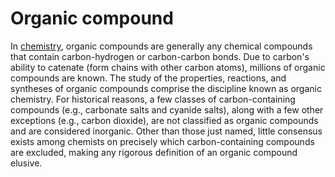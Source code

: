 # Organic compound

In [chemistry](/wiki/Chemistry), organic compounds are generally any chemical compounds that contain carbon-hydrogen or carbon-carbon bonds. Due to carbon's ability to catenate (form chains with other carbon atoms), millions of organic compounds are known. The study of the properties, reactions, and syntheses of organic compounds comprise the discipline known as organic chemistry. For historical reasons, a few classes of carbon-containing compounds (e.g., carbonate salts and cyanide salts), along with a few other exceptions (e.g., carbon dioxide), are not classified as organic compounds and are considered inorganic. Other than those just named, little consensus exists among chemists on precisely which carbon-containing compounds are excluded, making any rigorous definition of an organic compound elusive.